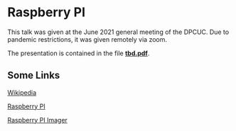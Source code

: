 # Raspberry PI

This talk was given at the June 2021 general meeting of the DPCUC. Due to
pandemic restrictions, it was given remotely via zoom.

The presentation is contained in the file [**tbd.pdf**](./tbd.pdf).

## Some Links

[Wikipedia](https://en.wikipedia.org/wiki/Raspberry_Pi)

[Raspberry PI](https://www.raspberrypi.org/)

[Raspberry PI Imager](https://www.raspberrypi.org/software/)



